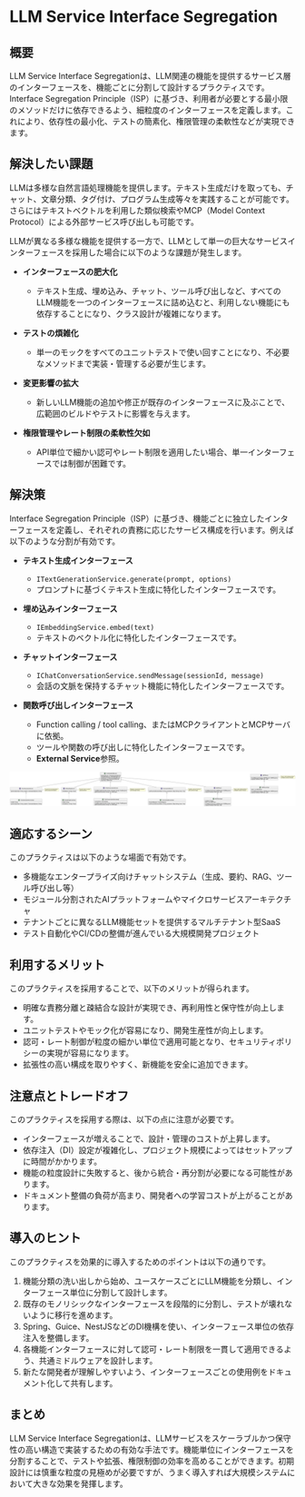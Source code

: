 # LLM Service Interface Segregation

## 概要

LLM Service Interface Segregationは、LLM関連の機能を提供するサービス層のインターフェースを、機能ごとに分割して設計するプラクティスです。Interface Segregation Principle（ISP）に基づき、利用者が必要とする最小限のメソッドだけに依存できるよう、細粒度のインターフェースを定義します。これにより、依存性の最小化、テストの簡素化、権限管理の柔軟性などが実現できます。

## 解決したい課題

LLMは多様な自然言語処理機能を提供します。テキスト生成だけを取っても、チャット、文章分類、タグ付け、プログラム生成等々を実践することが可能です。さらにはテキストベクトルを利用した類似検索やMCP（Model Context Protocol）による外部サービス呼び出しも可能です。

LLMが異なる多様な機能を提供する一方で、LLMとして単一の巨大なサービスインターフェースを採用した場合に以下のような課題が発生します。

- **インターフェースの肥大化**
  - テキスト生成、埋め込み、チャット、ツール呼び出しなど、すべてのLLM機能を一つのインターフェースに詰め込むと、利用しない機能にも依存することになり、クラス設計が複雑になります。

- **テストの煩雑化**
  - 単一のモックをすべてのユニットテストで使い回すことになり、不必要なメソッドまで実装・管理する必要が生じます。

- **変更影響の拡大**
  - 新しいLLM機能の追加や修正が既存のインターフェースに及ぶことで、広範囲のビルドやテストに影響を与えます。

- **権限管理やレート制限の柔軟性欠如**
  - API単位で細かい認可やレート制限を適用したい場合、単一インターフェースでは制御が困難です。

## 解決策

Interface Segregation Principle（ISP）に基づき、機能ごとに独立したインターフェースを定義し、それぞれの責務に応じたサービス構成を行います。例えば以下のような分割が有効です。

- **テキスト生成インターフェース**
  - `ITextGenerationService.generate(prompt, options)`
  - プロンプトに基づくテキスト生成に特化したインターフェースです。

- **埋め込みインターフェース**
  - `IEmbeddingService.embed(text)`
  - テキストのベクトル化に特化したインターフェースです。

- **チャットインターフェース**
  - `IChatConversationService.sendMessage(sessionId, message)`
  - 会話の文脈を保持するチャット機能に特化したインターフェースです。

- **関数呼び出しインターフェース**
  - Function calling / tool calling、またはMCPクライアントとMCPサーバに依拠。
  - ツールや関数の呼び出しに特化したインターフェースです。
  - **External Service**参照。

![img](uml/images/llm_service_interface_segregation_pattern.png)

## 適応するシーン

このプラクティスは以下のような場面で有効です。

- 多機能なエンタープライズ向けチャットシステム（生成、要約、RAG、ツール呼び出し等）
- モジュール分割されたAIプラットフォームやマイクロサービスアーキテクチャ
- テナントごとに異なるLLM機能セットを提供するマルチテナント型SaaS
- テスト自動化やCI/CDの整備が進んでいる大規模開発プロジェクト

## 利用するメリット

このプラクティスを採用することで、以下のメリットが得られます。

- 明確な責務分離と疎結合な設計が実現でき、再利用性と保守性が向上します。
- ユニットテストやモック化が容易になり、開発生産性が向上します。
- 認可・レート制御が粒度の細かい単位で適用可能となり、セキュリティポリシーの実現が容易になります。
- 拡張性の高い構成を取りやすく、新機能を安全に追加できます。

## 注意点とトレードオフ

このプラクティスを採用する際は、以下の点に注意が必要です。

- インターフェースが増えることで、設計・管理のコストが上昇します。
- 依存注入（DI）設定が複雑化し、プロジェクト規模によってはセットアップに時間がかかります。
- 機能の粒度設計に失敗すると、後から統合・再分割が必要になる可能性があります。
- ドキュメント整備の負荷が高まり、開発者への学習コストが上がることがあります。

## 導入のヒント

このプラクティスを効果的に導入するためのポイントは以下の通りです。

1. 機能分類の洗い出しから始め、ユースケースごとにLLM機能を分類し、インターフェース単位に分割して設計します。
2. 既存のモノリシックなインターフェースを段階的に分割し、テストが壊れないように移行を進めます。
3. Spring、Guice、NestJSなどのDI機構を使い、インターフェース単位の依存注入を整備します。
4. 各機能インターフェースに対して認可・レート制限を一貫して適用できるよう、共通ミドルウェアを設計します。
5. 新たな開発者が理解しやすいよう、インターフェースごとの使用例をドキュメント化して共有します。

## まとめ

LLM Service Interface Segregationは、LLMサービスをスケーラブルかつ保守性の高い構造で実装するための有効な手法です。機能単位にインターフェースを分割することで、テストや拡張、権限制御の効率を高めることができます。初期設計には慎重な粒度の見極めが必要ですが、うまく導入すれば大規模システムにおいて大きな効果を発揮します。
